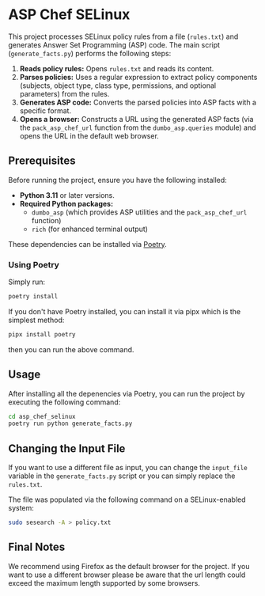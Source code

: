 # ASP Chef SELinux

This project processes SELinux policy rules from a file (`rules.txt`) and generates Answer Set Programming (ASP) code. The main script (`generate_facts.py`) performs the following steps:

1. **Reads policy rules:** Opens `rules.txt` and reads its content.
2. **Parses policies:** Uses a regular expression to extract policy components (subjects, object type, class type, permissions, and optional parameters) from the rules.
3. **Generates ASP code:** Converts the parsed policies into ASP facts with a specific format.
4. **Opens a browser:** Constructs a URL using the generated ASP facts (via the `pack_asp_chef_url` function from the `dumbo_asp.queries` module) and opens the URL in the default web browser.

## Prerequisites

Before running the project, ensure you have the following installed:

- **Python 3.11** or later versions.
- **Required Python packages:**
  - `dumbo_asp` (which provides ASP utilities and the `pack_asp_chef_url` function)
  - `rich` (for enhanced terminal output)
  
These dependencies can be installed via [Poetry](https://python-poetry.org/).

### Using Poetry

Simply run:

```bash
poetry install
```

If you don't have Poetry installed, you can install it via pipx which is the simplest method:

```bash
pipx install poetry
```

then you can run the above command.

## Usage

After installing all the depenencies via Poetry, you can run the project by executing the following command:

```bash
cd asp_chef_selinux
poetry run python generate_facts.py
```

## Changing the Input File
If you want to use a different file as input, you can change the `input_file` variable in the `generate_facts.py` script or you can simply replace the `rules.txt`.

The file was populated via the following command on a SELinux-enabled system:

```bash
sudo sesearch -A > policy.txt
```

## Final Notes

We recommend using Firefox as the default browser for the project. If you want to use a different browser please be aware that the url length could exceed the maximum length supported by some browsers.
